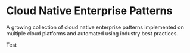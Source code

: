 # Cloud Native Enterprise Patterns
A growing collection of cloud native enterprise patterns implemented on multiple cloud platforms and automated using industry best practices.

Test
